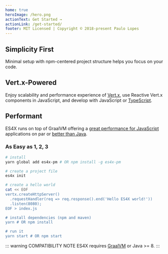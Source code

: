 ```yaml
---
home: true
heroImage: /hero.png
actionText: Get Started →
actionLink: /get-started/
footer: MIT Licensed | Copyright © 2018-present Paulo Lopes
---
```


<div class="features">
  <div class="feature">
    <h2>Simplicity First</h2>
    <p>Minimal setup with npm-centered project structure helps you focus on your code.</p>
  </div>
  <div class="feature">
    <h2>Vert.x-Powered</h2>
    <p>Enjoy scalability and performance experience of <a href="https://vertx.io">Vert.x</a>, use Reactive Vert.x components in JavaScript, and develop with JavaScript or <a href="https://www.typescriptlang.org/">TypeScript</a>.</p>
  </div>
  <div class="feature">
    <h2>Performant</h2>
    <p>ES4X runs on top of GraalVM offering a <a href="https://www.techempower.com/benchmarks/#section=data-r18&hw=ph&test=db&l=zik0sf-f">great performance for JavaScript</a> applications on par or <a href="https://www.techempower.com/benchmarks/#section=data-r18&hw=ph&test=db">better than Java</a>.</p>
  </div>
</div>

### As Easy as 1, 2, 3

``` bash
# install
yarn global add es4x-pm # OR npm install -g es4x-pm

# create a project file
es4x init

# create a hello world
cat << EOF
vertx.createHttpServer()
  .requestHandler(req => req.response().end('Hello ES4X world!'))
  .listen(8080);
EOF > index.js

# install dependencies (npm and maven)
yarn # OR npm install

# run it
yarn start # OR npm start
```

::: warning COMPATIBILITY NOTE
ES4X requires [GraalVM](https://www.graalvm.org) or Java >= 8.
:::
